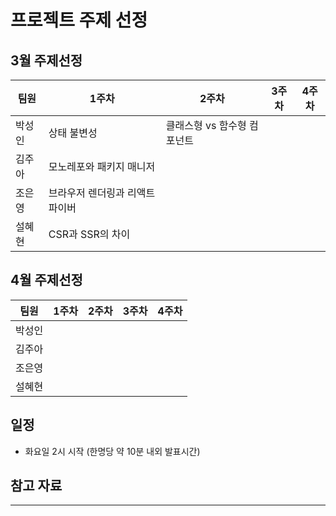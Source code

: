 # 프로젝트 주제 선정

## 3월 주제선정

| 팀원   | 1주차                           | 2주차                       | 3주차 | 4주차 |
| ------ | ------------------------------- | --------------------------- | ----- | ----- |
| 박성인 | 상태 불변성                     | 클래스형 vs 함수형 컴포넌트 |       |       |
| 김주아 | 모노레포와 패키지 매니저        |                             |       |       |
| 조은영 | 브라우저 렌더링과 리액트 파이버 |                             |       |       |
| 설혜현 | CSR과 SSR의 차이                |                             |       |       |

## 4월 주제선정

| 팀원   | 1주차 | 2주차 | 3주차 | 4주차 |
| ------ | ----- | ----- | ----- | ----- |
| 박성인 |       |       |       |       |
| 김주아 |       |       |       |       |
| 조은영 |       |       |       |       |
| 설혜현 |       |       |       |       |

## 일정

- 화요일 2시 시작 (한명당 약 10분 내외 발표시간)

## 참고 자료

---
